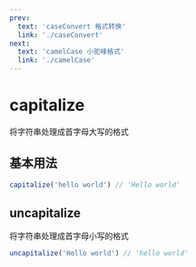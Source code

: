```yaml
---
prev:
  text: 'caseConvert 格式转换'
  link: './caseConvert'
next:
  text: 'camelCase 小驼峰格式'
  link: './camelCase'
---
```


# capitalize

将字符串处理成首字母大写的格式

## 基本用法

```js
capitalize('hello world') // 'Hello world'
```

## uncapitalize

将字符串处理成首字母小写的格式

```js
uncapitalize('Hello world') // 'hello world'
```
